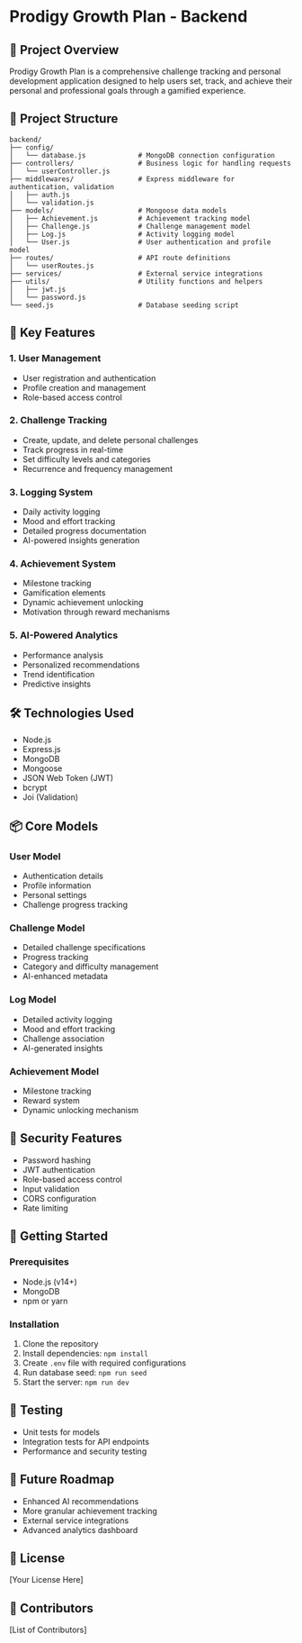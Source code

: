 # Prodigy Growth Plan - Backend

## 🚀 Project Overview
Prodigy Growth Plan is a comprehensive challenge tracking and personal development application designed to help users set, track, and achieve their personal and professional goals through a gamified experience.

## 📂 Project Structure
```
backend/
├── config/
│   └── database.js             # MongoDB connection configuration
├── controllers/                # Business logic for handling requests
│   └── userController.js
├── middlewares/                # Express middleware for authentication, validation
│   ├── auth.js
│   └── validation.js
├── models/                     # Mongoose data models
│   ├── Achievement.js          # Achievement tracking model
│   ├── Challenge.js            # Challenge management model
│   ├── Log.js                  # Activity logging model
│   └── User.js                 # User authentication and profile model
├── routes/                     # API route definitions
│   └── userRoutes.js
├── services/                   # External service integrations
├── utils/                      # Utility functions and helpers
│   ├── jwt.js
│   └── password.js
└── seed.js                     # Database seeding script
```

## 🔧 Key Features

### 1. User Management
- User registration and authentication
- Profile creation and management
- Role-based access control

### 2. Challenge Tracking
- Create, update, and delete personal challenges
- Track progress in real-time
- Set difficulty levels and categories
- Recurrence and frequency management

### 3. Logging System
- Daily activity logging
- Mood and effort tracking
- Detailed progress documentation
- AI-powered insights generation

### 4. Achievement System
- Milestone tracking
- Gamification elements
- Dynamic achievement unlocking
- Motivation through reward mechanisms

### 5. AI-Powered Analytics
- Performance analysis
- Personalized recommendations
- Trend identification
- Predictive insights

## 🛠 Technologies Used
- Node.js
- Express.js
- MongoDB
- Mongoose
- JSON Web Token (JWT)
- bcrypt
- Joi (Validation)

## 📦 Core Models

### User Model
- Authentication details
- Profile information
- Personal settings
- Challenge progress tracking

### Challenge Model
- Detailed challenge specifications
- Progress tracking
- Category and difficulty management
- AI-enhanced metadata

### Log Model
- Detailed activity logging
- Mood and effort tracking
- Challenge association
- AI-generated insights

### Achievement Model
- Milestone tracking
- Reward system
- Dynamic unlocking mechanism

## 🔐 Security Features
- Password hashing
- JWT authentication
- Role-based access control
- Input validation
- CORS configuration
- Rate limiting

## 🚀 Getting Started

### Prerequisites
- Node.js (v14+)
- MongoDB
- npm or yarn

### Installation
1. Clone the repository
2. Install dependencies: `npm install`
3. Create `.env` file with required configurations
4. Run database seed: `npm run seed`
5. Start the server: `npm run dev`

## 🧪 Testing
- Unit tests for models
- Integration tests for API endpoints
- Performance and security testing

## 🔮 Future Roadmap
- Enhanced AI recommendations
- More granular achievement tracking
- External service integrations
- Advanced analytics dashboard

## 📄 License
[Your License Here]

## 👥 Contributors
[List of Contributors]